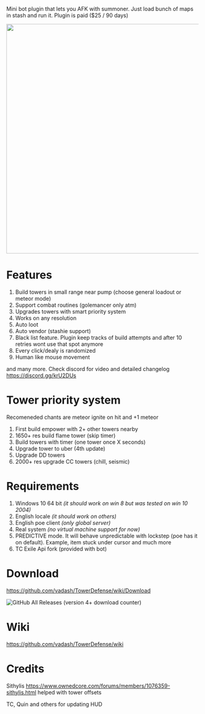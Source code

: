 Mini bot plugin that lets you AFK with summoner. Just load bunch of maps in stash and run it. Plugin is paid ($25 / 90 days)

[<img src="https://i.imgur.com/9wf1CN7.png" width="600"/>](https://youtu.be/2ivutFg4Ofc?t=31 "full")

# Features

1. Build towers in small range near pump (choose general loadout or meteor mode)
2. Support combat routines (golemancer only atm)
3. Upgrades towers with smart priority system
4. Works on any resolution
6. Auto loot
7. Auto vendor (stashie support)
7. Black list feature. Plugin keep tracks of build attempts and after 10 retries wont use that spot anymore
8. Every click/dealy is randomized
9. Human like mouse movement

and many more. Check discord for video and detailed changelog https://discord.gg/krU2DUs

# Tower priority system

Recomeneded chants are meteor ignite on hit and +1 meteor

1. First build empower with 2+ other towers nearby
2. 1650+ res build flame tower (skip timer)
3. Build towers with timer (one tower once X seconds)
4. Upgrade tower to uber (4th update)
5. Upgrade DD towers
6. 2000+ res upgrade CC towers (chill, seismic)

# Requirements

1. Windows 10 64 bit _(it should work on win 8 but was tested on win 10 2004)_
2. English locale _(it should work on others)_
3. English poe client _(only global server)_
4. Real system _(no virtual machine support for now)_
5. PREDICTIVE mode. It will behave unpredictable with lockstep (poe has it on default). Example, item stuck under cursor and much more
6. TC Exile Api fork (provided with bot)

# Download

https://github.com/vadash/TowerDefense/wiki/Download

![GitHub All Releases](https://img.shields.io/github/downloads/vadash/TowerDefense/total) (version 4+ download counter)

# Wiki

https://github.com/vadash/TowerDefense/wiki

# Credits

Sithylis https://www.ownedcore.com/forums/members/1076359-sithylis.html helped with tower offsets

TC, Quin and others for updating HUD
